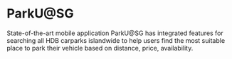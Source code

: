 # ParkU@SG

State-of-the-art mobile application ParkU@SG has integrated features for searching all HDB carparks islandwide to help users find the most suitable place to park their vehicle based on distance, price, availability.
